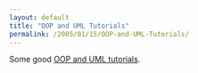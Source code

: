 ```yaml
---
layout: default
title: "OOP and UML Tutorials"
permalink: /2005/01/15/OOP-and-UML-Tutorials/
---
```


Some good <a target="_blank" href="http://pigseye.kennesaw.edu/~dbraun/csis4650/A&amp;D/index.htm">OOP and UML tutorials</a>.